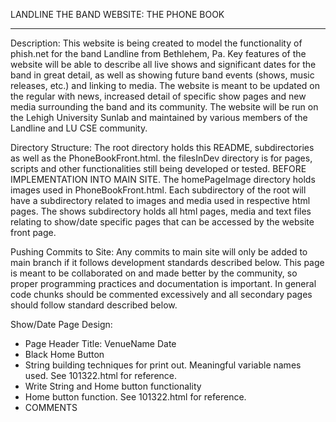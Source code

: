 LANDLINE THE BAND WEBSITE: THE PHONE BOOK

------------------------------------------

Description:
This website is being created to model the functionality of phish.net for the band Landline from Bethlehem, Pa.  Key features of the website will be able to describe all live shows and significant dates for the band in great detail, as well as showing future band events (shows, music releases, etc.) and linking to media.  The website is meant to be updated on the regular with news, increased detail of specific show pages and new media surrounding the band and its community.  The website will be run on the Lehigh University Sunlab and maintained by various members of the Landline and LU CSE community.

Directory Structure:
The root directory holds this README, subdirectories as well as the PhoneBookFront.html.  the filesInDev directory is for pages, scripts and other functionalities still being developed or tested.  BEFORE IMPLEMENTATION INTO MAIN SITE. The homePageImage directory holds images used in PhoneBookFront.html.  Each subdirectory of the root will have a subdirectory related to images and media used in respective html pages.  The shows subdirectory holds all html pages, media and text files relating to show/date specific pages that can be accessed by the website front page.

Pushing Commits to Site:
Any commits to main site will only be added to main branch if it follows development standards described below. This page is meant to be collaborated on and made better by the community, so proper programming practices and documentation is important.  In general code chunks should be commented excessively and all secondary pages should follow standard described below.

Show/Date Page Design:
 - Page Header Title: VenueName Date
 - Black Home Button
 - String building techniques for print out.  Meaningful variable names used.  See 101322.html for reference.
 - Write String and Home button functionality 
 - Home button function.  See 101322.html for reference.
 - COMMENTS